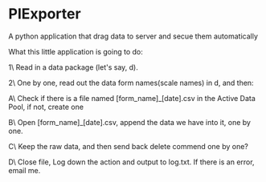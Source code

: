 # PIExporter
A python application that drag data to server and secue them automatically

What this little application is going to do:

1\ Read in a data package (let's say, d).

2\ One by one, read out the data form names(scale names) in d, and then:

A\ Check if there is a file named [form_name]_[date].csv in the Active Data Pool, if not, create one

B\ Open [form_name]_[date].csv, append the data we have into it, one by one. 

C\ Keep the raw data, and then send back delete commend one by one?

D\ Close file, Log down the action and output to log.txt. If there is an error, email me.
